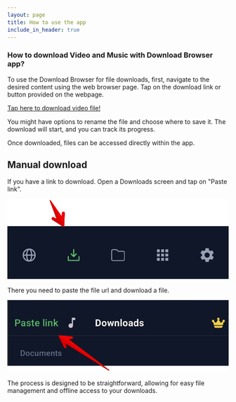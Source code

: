 ```yaml
---
layout: page
title: How to use the app
include_in_header: true
---
```


### How to download Video and Music with Download Browser app?

To use the Download Browser for file downloads, first, navigate to the desired content using the web browser page. Tap on the download link or button provided on the webpage.

[Tap here to download video file!](https://sample-videos.com/video321/mp4/720/big_buck_bunny_720p_5mb.mp4)

You might have options to rename the file and choose where to save it. The download will start, and you can track its progress.

Once downloaded, files can be accessed directly within the app.

## Manual download

If you have a link to download. Open a Downloads screen and tap on "Paste link".

![open downloads](assets/screenshot/howto-1.png)

There you need to paste the file url and download a file.

![paste link](assets/screenshot/howto-2.png)

The process is designed to be straightforward, allowing for easy file management and offline access to your downloads.